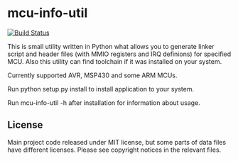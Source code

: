 # mcu-info-util

[![Build Status](https://travis-ci.org/KivApple/mcu-info-util.svg?branch=master)](https://travis-ci.org/KivApple/mcu-info-util)

This is small utility written in Python what allows you to generate
linker script and header files (with MMIO registers and IRQ definions)
for specified MCU. Also this utility can find toolchain if it was
installed on your system.

Currently supported AVR, MSP430 and some ARM MCUs.

Run python setup.py install to install application to your system.

Run mcu-info-util -h after installation for information about usage.

## License

Main project code released under MIT license, but some parts of data files
have different licenses. Please see copyright notices in the relevant files.
